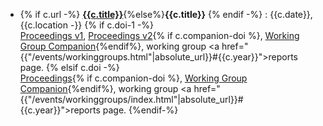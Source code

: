 - {% if c.url -%}
    [**{{c.title}}**]({{c.url}}){%else%}**{{c.title}}**
  {% endif -%}
  : {{c.date}}, {{c.location -}}
  {% if c.doi-1 -%}
      <br>[Proceedings v1]({{c.doi-1}}), [Proceedings v2]({{c.doi-2}}){% if c.companion-doi %}, [Working Group Companion]({{c.companion-doi}}){%endif%}, working group <a href="{{"/events/workinggroups.html"|absolute_url}}#{{c.year}}">reports page</a>.
  {% elsif c.doi -%}
      <br>[Proceedings]({{c.doi}}){% if c.companion-doi %}, [Working Group Companion]({{c.companion-doi}}){%endif%}, working group <a href="{{"/events/workinggroups/index.html"|absolute_url}}#{{c.year}}">reports page</a>.
  {%endif-%}
